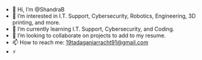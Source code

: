 - 👋 Hi, I’m @ShandraB
- 👀 I’m interested in I.T. Support, Cybersecurity, Robotics, Engineering, 3D printing, and more.
- 🌱 I’m currently learning I.T. Support, Cybersecurity, and Coding.
- 💞️ I’m looking to collaborate on projects to add to my resume.
- 📫 How to reach me: 19tadaganiarracht91@gmail.com
- ⚡ 

<!---
ShandraB/ShandraB is a ✨ special ✨ repository because its `README.md` (this file) appears on your GitHub profile.
You can click the Preview link to take a look at your changes.
--->
